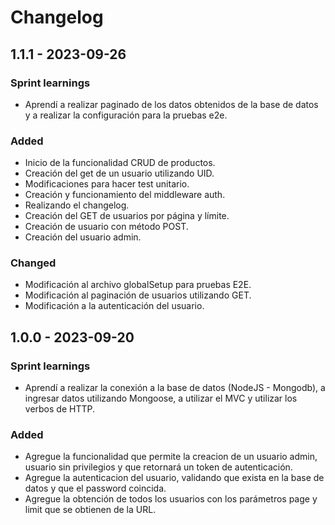 # Changelog

## 1.1.1 - 2023-09-26

### Sprint learnings

- Aprendí a realizar paginado de los datos obtenidos de la base de datos y a realizar la configuración para la pruebas e2e.

### Added

- Inicio de la funcionalidad CRUD de productos.
- Creación del get de un usuario utilizando UID.
- Modificaciones para hacer test unitario.
- Creación y funcionamiento del middleware auth.
- Realizando el changelog.
- Creación del GET de usuarios por página y límite.
- Creación de usuario con método POST.
- Creación del usuario admin.

### Changed

- Modificación al archivo globalSetup para pruebas E2E.
- Modificación al paginación de usuarios utilizando GET.
- Modificación a la autenticación del usuario.

## 1.0.0 - 2023-09-20

### Sprint learnings

- Aprendí a realizar la conexión a la base de datos (NodeJS - Mongodb), a ingresar datos utilizando Mongoose, a utilizar el MVC y utilizar los verbos de HTTP.

### Added

- Agregue la funcionalidad que permite la creacion de un usuario admin, usuario sin privilegios y que retornará un token de autenticación.
- Agregue la autenticacion del usuario, validando que exista en la base de datos y que el password coincida.
- Agregue la obtención de todos los usuarios con los parámetros page y limit que se obtienen de la URL.
